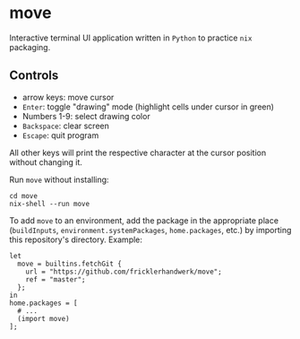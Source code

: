 # move

Interactive terminal UI application written in `Python` to practice `nix` packaging.

## Controls

- arrow keys: move cursor
- `Enter`: toggle "drawing" mode (highlight cells under cursor in green)
- Numbers 1-9: select drawing color
- `Backspace`: clear screen
- `Escape`: quit program

All other keys will print the respective character at the cursor position without changing it.

Run `move` without installing:

    cd move
    nix-shell --run move

To add `move` to an environment, add the package in the appropriate place (`buildInputs`, `environment.systemPackages`, `home.packages`, etc.) by importing this repository's directory. Example:

    let
      move = builtins.fetchGit {
        url = "https://github.com/fricklerhandwerk/move";
        ref = "master";
      };
    in
    home.packages = [
      # ...
      (import move)
    ];

  
